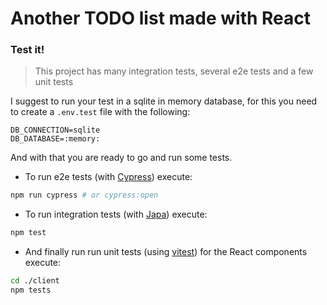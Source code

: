 # Another TODO list made with React


### Test it!

> This project has many integration tests, several e2e tests and a few unit tests

I suggest to run your test in a sqlite in memory database, for this you need to create a `.env.test` file with the following:

```
DB_CONNECTION=sqlite
DB_DATABASE=:memory:
```

And with that you are ready to go and run some tests.

- To run e2e tests (with [Cypress](https://www.cypress.io/)) execute:
```bash
npm run cypress # or cypress:open
```

- To run integration tests (with [Japa](https://japa.dev/)) execute:
```bash
npm test
```

- And finally run run unit tests (using [vitest](https://vitest.dev/)) for the React components execute:
```bash
cd ./client
npm tests
```
